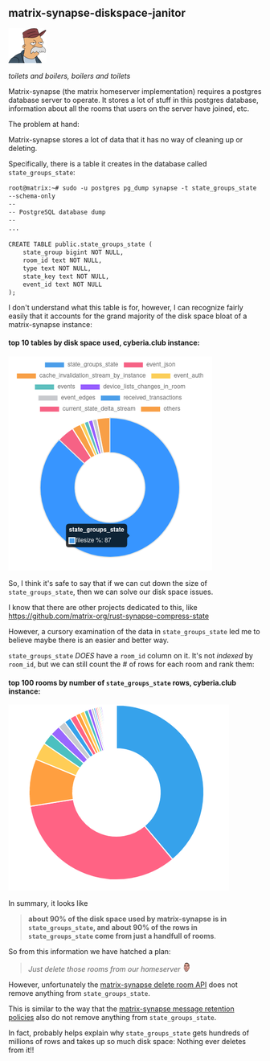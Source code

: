 ## matrix-synapse-diskspace-janitor

![scruffy the janitor from futurama](frontend/static/images/scruffy.png)

_toilets and boilers, boilers and toilets_



Matrix-synapse (the matrix homeserver implementation) requires a postgres database server to operate. 
It stores a lot of stuff in this postgres database, information about all the rooms that users on the server have joined, etc.

The problem at hand: 

Matrix-synapse stores a lot of data that it has no way of cleaning up or deleting.

Specifically, there is a table it creates in the database called `state_groups_state`:

```
root@matrix:~# sudo -u postgres pg_dump synapse -t state_groups_state --schema-only
--
-- PostgreSQL database dump
--
...

CREATE TABLE public.state_groups_state (
    state_group bigint NOT NULL,
    room_id text NOT NULL,
    type text NOT NULL,
    state_key text NOT NULL,
    event_id text NOT NULL
);
```

I don't understand what this table is for, however, I can recognize fairly easily that it accounts for the grand majority of the disk space bloat of a matrix-synapse instance:

#### top 10 tables by disk space used, cyberia.club instance:

![a pie chart showing state_groups_state using 87% of the disk space](readme/state_groups_state.png)

So, I think it's safe to say that if we can cut down the size of `state_groups_state`, then we can solve our disk space issues.

I know that there are other projects dedicated to this, like https://github.com/matrix-org/rust-synapse-compress-state

However, a cursory examination of the data in `state_groups_state` led me to believe maybe there is an easier and better way.

`state_groups_state` _DOES_ have a `room_id` column on it. It's not _indexed_ by `room_id`, but we can still count the # of rows for each room and rank them:

#### top 100 rooms by number of `state_groups_state` rows, cyberia.club instance:

![a pie chart with two slices taking up about 2 thirds of the pie, and the remaining third taken up mostly by the next 8 slices](readme/top100rooms.png)

In summary, it looks like 

> **about 90% of the disk space used by matrix-synapse is in `state_groups_state`, and about 90% of the rows in `state_groups_state` come from just a handfull of rooms**.

So from this information we have hatched a plan: 

> _Just delete those rooms from our homeserver ![4head](readme/4head.png)_

However, unfortunately the [matrix-synapse delete room API](https://matrix-org.github.io/synapse/latest/admin_api/rooms.html#version-2-new-version) does not remove anything from `state_groups_state`.  

This is similar to the way that the [matrix-synapse message retention policies](https://github.com/matrix-org/synapse/blob/develop/docs/message_retention_policies.md) also do not remove anything from `state_groups_state`.

In fact, probably helps explain why `state_groups_state` gets hundreds of millions of rows and takes up so much disk space: Nothing ever deletes from it!!



